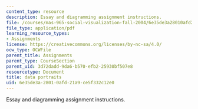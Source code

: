 ```yaml
---
content_type: resource
description: Essay and diagramming assignment instructions.
file: /courses/mas-965-social-visualization-fall-2004/6e35de3a28010afd21a9ce5f332c12e0_assn8.pdf
file_type: application/pdf
learning_resource_types:
- Assignments
license: https://creativecommons.org/licenses/by-nc-sa/4.0/
ocw_type: OCWFile
parent_title: Assignments
parent_type: CourseSection
parent_uid: 3d72dadd-9da6-b570-efb2-25930bf507e8
resourcetype: Document
title: data portraits
uid: 6e35de3a-2801-0afd-21a9-ce5f332c12e0
---
```

Essay and diagramming assignment instructions.